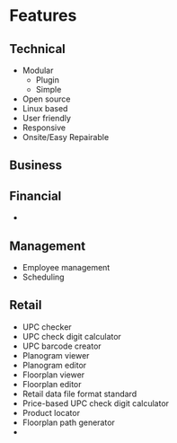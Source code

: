 # Features
## Technical
* Modular
  * Plugin
  * Simple
* Open source
* Linux based
* User friendly
* Responsive
* Onsite/Easy Repairable
## Business

## Financial
* 
## Management
* Employee management
* Scheduling
## Retail
* UPC checker
* UPC check digit calculator
* UPC barcode creator
* Planogram viewer
* Planogram editor
* Floorplan viewer
* Floorplan editor
* Retail data file format standard
* Price-based UPC check digit calculator
* Product locator
* Floorplan path generator
* 